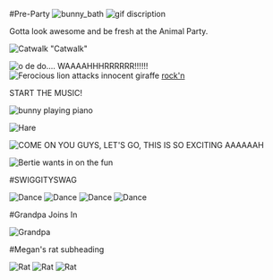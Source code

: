 <!--begin team ponies-->

<!--end team ponies-->
<!--begin team bunnies-->
#Pre-Party
![bunny_bath](http://media.giphy.com/media/iDetu21VhxHtC/giphy.gif)
![gif discription](http://media.giphy.com/media/z9tqT8hiuaNvG/giphy.gif)


Gotta look awesome and be fresh at the Animal Party.

![Catwalk](http://33.media.tumblr.com/b2e29fce0f7d3f5f4d86269300f90692/tumblr_my0o0iI7Yc1qay0t7o1_400.gif)
"Catwalk"

![o de do.... WAAAAHHHRRRRRR!!!!!!](http://i.imgur.com/EEFZqeM.gif)
![Ferocious lion attacks innocent giraffe](http://37.media.tumblr.com/0953f89a47a72134c548a0a04245dcca/tumblr_n3nxehRDS91qljj91o1_400.gif)
[rock'n](http://gph.is/12Bl7aD)



START THE MUSIC!

![bunny playing piano](http://media.giphy.com/media/H6JLWp6x8Cnio/giphy.gif)

![Hare](http://i.imgur.com/JwnuH9C.gif)

![COME ON YOU GUYS, LET'S GO, THIS IS SO EXCITING AAAAAAH](http://media.giphy.com/media/K1SCAduBtyabe/giphy.gif)

![Bertie wants in on the fun](https://pbs.twimg.com/media/BkW-qN8CAAE2kDA.jpg)

#SWIGGITYSWAG

![Dance](http://www.flappytclown.com/theShow/ATheshow_files/image004.gif)
![Dance](http://www.gokpop.com/i1/avatars/2/akredlm-o8d.gif)
![Dance](http://www.mobileapples.com/Assets/Content/Screensavers/anime3129.gif)
![Dance](http://fc07.deviantart.net/fs70/f/2013/242/e/3/bunny_dancing_gif__click_on_it____by_hyperndepressed-d6jvllg.gif)

#Grandpa Joins In

![Grandpa](http://i.imgur.com/6tFau.gif)

#Megan's rat subheading

![Rat](http://38.media.tumblr.com/4f8709925f64b0d7d999ca2edab35be4/tumblr_n3imy2nhML1r195ndo1_400.gif)
![Rat](http://38.media.tumblr.com/f225816d6a716654570ea25a5208c516/tumblr_n1m6qmnrVo1shs94bo1_400.gif)
![Rat](http://38.media.tumblr.com/e19f9f0181a9b04fea3e09e713f5d33e/tumblr_mso9qkTduu1raafdzo1_400.gif)


<!--end team bunnies-->
<!--begin team tigers-->

<!--end team tigers-->
<!--begin team alpacas-->

<!--end team alpacas-->
<!--begin team ducks-->

<!--end team ducks-->
